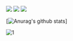 ![](https://img.shields.io/badge/Java-ED8B00?style=for-the-badge&logo=java&logoColor=white)
![](https://img.shields.io/badge/Spring-6DB33F?style=for-the-badge&logo=spring&logoColor=white)
![](https://img.shields.io/badge/-LaTeX-black?style=for-the-badge&logo=latex&logoColor=008080)


[![Anurag's github stats](https://github-readme-stats.vercel.app/api?username=Ivan091&theme=blue-green)]

![1](https://github-readme-stats.vercel.app/api/top-langs/?username=Ivan091&theme=blue-green)

